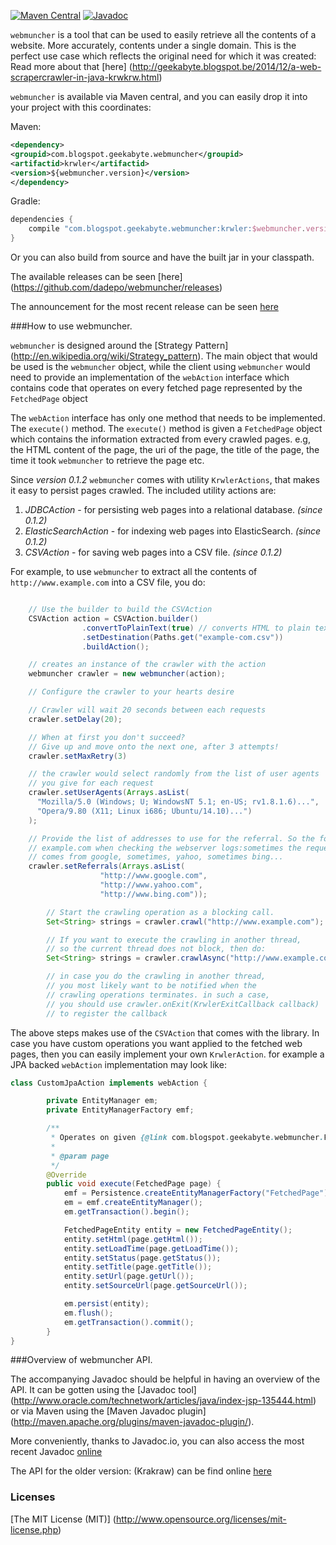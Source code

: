 [![Maven Central](https://maven-badges.herokuapp.com/maven-central/com.blogspot.geekabyte.krwkrw/krwler/badge.svg)](https://maven-badges.herokuapp.com/maven-central/com.blogspot.geekabyte.krwkrw/krwler/)
[![Javadoc](https://javadoc-emblem.rhcloud.com/doc/com.blogspot.geekabyte.krwkrw/krwler/badge.svg)](http://www.javadoc.io/doc/com.blogspot.geekabyte.krwkrw/krwler/)

`webmuncher` is a tool that can be used to easily retrieve all the contents of a website. More
accurately, contents under a single domain. This is the perfect use case which reflects the original need for
which it was created: Read more about that [here] (http://geekabyte.blogspot.be/2014/12/a-web-scrapercrawler-in-java-krwkrw.html)

`webmuncher` is available via Maven central, and you can easily drop it into your project with this coordinates:

Maven:

```xml
<dependency>
<groupid>com.blogspot.geekabyte.webmuncher</groupid>
<artifactid>krwler</artifactid>
<version>${webmuncher.version}</version>
</dependency>
```
Gradle:

```groovy
dependencies {
    compile "com.blogspot.geekabyte.webmuncher:krwler:$webmuncher.version}"
}
```
Or you can also build from source and have the built jar in your classpath.

The available releases can be seen [here] (https://github.com/dadepo/webmuncher/releases)

The announcement for the most recent release can be seen [here](http://geekabyte.blogspot.nl/2015/09/webmuncher-013-released.html)

###How to use webmuncher.

`webmuncher` is designed around the [Strategy Pattern] (http://en.wikipedia.org/wiki/Strategy_pattern). The main object that
would be used is the `webmuncher` object, while the client using `webmuncher` would need to provide an implementation of the
`webAction` interface which contains code that operates on every fetched page represented by the `FetchedPage` object

The `webAction` interface has only one method that needs to be implemented. The `execute()` method. The `execute()`
method is given a `FetchedPage` object which contains the information extracted from every crawled pages. e.g, the HTML
content of the page, the uri of the page, the title of the page, the time it took `webmuncher` to retrieve the page etc.

Since _version 0.1.2_ `webmuncher` comes with utility `KrwlerActions`, that makes it easy to persist pages crawled.
The included utility actions are:

1. *JDBCAction* - for persisting web pages into a relational database. _(since 0.1.2)_
2. *ElasticSearchAction* - for indexing web pages into ElasticSearch. _(since 0.1.2)_
3. *CSVAction* - for saving web pages into a CSV file. _(since 0.1.2)_

For example, to use `webmuncher` to extract all the contents of `http://www.example.com` into a CSV file, you do:

```java

    // Use the builder to build the CSVAction
    CSVAction action = CSVAction.builder()
                .convertToPlainText(true) // converts HTML to plain text
                .setDestination(Paths.get("example-com.csv"))
                .buildAction();

    // creates an instance of the crawler with the action
    webmuncher crawler = new webmuncher(action);

    // Configure the crawler to your hearts desire

    // Crawler will wait 20 seconds between each requests
    crawler.setDelay(20);

    // When at first you don't succeed?
    // Give up and move onto the next one, after 3 attempts!
    crawler.setMaxRetry(3)

    // the crawler would select randomly from the list of user agents
    // you give for each request
    crawler.setUserAgents(Arrays.asList(
      "Mozilla/5.0 (Windows; U; WindowsNT 5.1; en-US; rv1.8.1.6)...",
      "Opera/9.80 (X11; Linux i686; Ubuntu/14.10)...")
    );

    // Provide the list of addresses to use for the referral. So the folks at
    // example.com when checking the webserver logs:sometimes the request
    // comes from google, sometimes, yahoo, sometimes bing...
    crawler.setReferrals(Arrays.asList(
                    "http://www.google.com",
                    "http://www.yahoo.com",
                    "http://www.bing.com"));

        // Start the crawling operation as a blocking call.
        Set<String> strings = crawler.crawl("http://www.example.com");

        // If you want to execute the crawling in another thread,
        // so the current thread does not block, then do:
        Set<String> strings = crawler.crawlAsync("http://www.example.com");

        // in case you do the crawling in another thread,
        // you most likely want to be notified when the
        // crawling operations terminates. in such a case,
        // you should use crawler.onExit(KrwlerExitCallback callback)
        // to register the callback
```

The above steps makes use of the `CSVAction` that comes with the library. In case you have custom operations you want
applied to the fetched web pages, then you can easily implement your own `KrwlerAction`. for example a JPA backed
 `webAction` implementation may look like:


```java
class CustomJpaAction implements webAction {

        private EntityManager em;
        private EntityManagerFactory emf;

        /**
         * Operates on given {@link com.blogspot.geekabyte.webmuncher.FetchedPage}
         *
         * @param page
         */
        @Override
        public void execute(FetchedPage page) {
            emf = Persistence.createEntityManagerFactory("FetchedPage");
            em = emf.createEntityManager();
            em.getTransaction().begin();

            FetchedPageEntity entity = new FetchedPageEntity();
            entity.setHtml(page.getHtml());
            entity.setLoadTime(page.getLoadTime());
            entity.setStatus(page.getStatus());
            entity.setTitle(page.getTitle());
            entity.setUrl(page.getUrl());
            entity.setSourceUrl(page.getSourceUrl());

            em.persist(entity);
            em.flush();
            em.getTransaction().commit();
        }
}
```

###Overview of webmuncher API.

The accompanying Javadoc should be helpful in having an overview of the API. It can be gotten using the
[Javadoc tool] (http://www.oracle.com/technetwork/articles/java/index-jsp-135444.html) or via Maven using the
[Maven Javadoc plugin] (http://maven.apache.org/plugins/maven-javadoc-plugin/).

More conveniently, thanks to Javadoc.io, you can also access the most recent Javadoc [online](http://www.javadoc.io/doc/com.blogspot.geekabyte.webmuncher/krwler/)

The API for the older version: (Krakraw) can be find online [here](http://www.javadoc.io/doc/com.blogspot.geekabyte.krawkraw/krawler/)


### Licenses
[The MIT License (MIT)] (http://www.opensource.org/licenses/mit-license.php)

